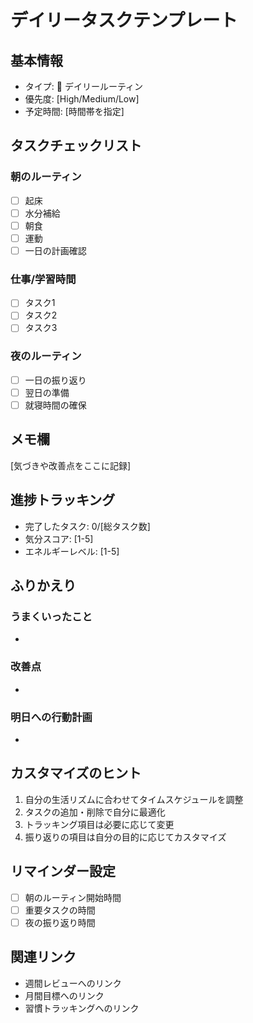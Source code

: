 # デイリータスクテンプレート

## 基本情報
- タイプ: 🌟 デイリールーティン
- 優先度: [High/Medium/Low]
- 予定時間: [時間帯を指定]

## タスクチェックリスト

### 朝のルーティン
- [ ] 起床
- [ ] 水分補給
- [ ] 朝食
- [ ] 運動
- [ ] 一日の計画確認

### 仕事/学習時間
- [ ] タスク1
- [ ] タスク2
- [ ] タスク3

### 夜のルーティン
- [ ] 一日の振り返り
- [ ] 翌日の準備
- [ ] 就寝時間の確保

## メモ欄
[気づきや改善点をここに記録]

## 進捗トラッキング
- 完了したタスク: 0/[総タスク数]
- 気分スコア: [1-5]
- エネルギーレベル: [1-5]

## ふりかえり
### うまくいったこと
- 

### 改善点
- 

### 明日への行動計画
- 

## カスタマイズのヒント
1. 自分の生活リズムに合わせてタイムスケジュールを調整
2. タスクの追加・削除で自分に最適化
3. トラッキング項目は必要に応じて変更
4. 振り返りの項目は自分の目的に応じてカスタマイズ

## リマインダー設定
- [ ] 朝のルーティン開始時間
- [ ] 重要タスクの時間
- [ ] 夜の振り返り時間

## 関連リンク
- 週間レビューへのリンク
- 月間目標へのリンク
- 習慣トラッキングへのリンク

